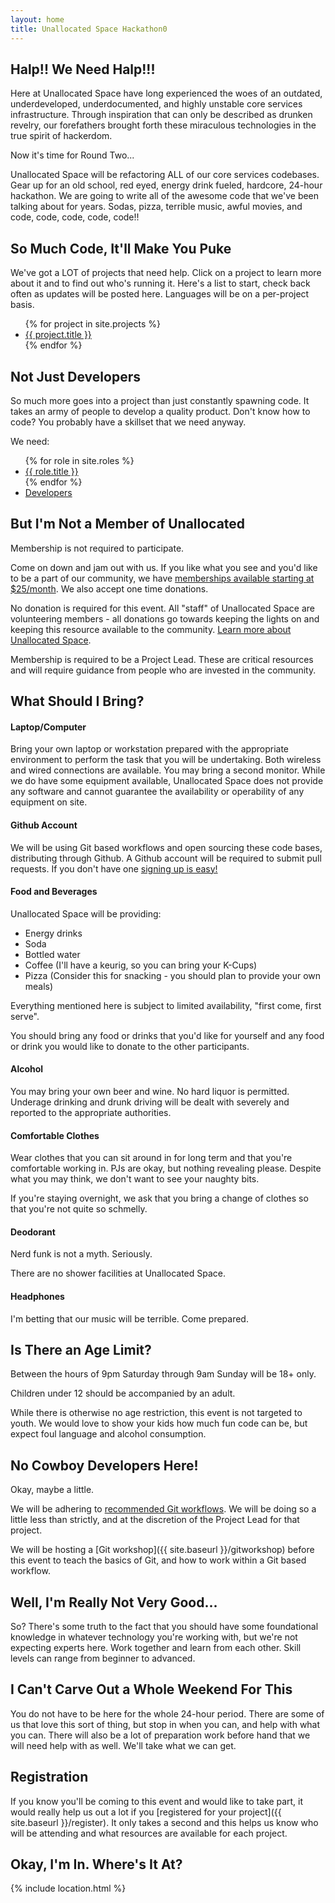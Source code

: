 ```yaml
---
layout: home
title: Unallocated Space Hackathon0
---
```


## Halp!! We Need Halp!!!
Here at Unallocated Space have long experienced the woes of an outdated, underdeveloped, underdocumented, and
highly unstable core services infrastructure. Through inspiration that can only be described as drunken revelry, our
forefathers brought forth these miraculous technologies in the true spirit of hackerdom.

Now it's time for Round Two...

Unallocated Space will be refactoring <span class="highlight">ALL of our core services codebases. Gear up for an old school, red eyed,
energy drink fueled, hardcore, 24-hour hackathon. We are going to write all of the awesome code that we've been talking about for years.
Sodas, pizza, terrible music, awful movies, and code, code, code, code, code!!

## So Much Code, It'll Make You Puke
We've got a LOT of projects that need help. Click on a project to learn more about it and to find out who's running it.
Here's a list to start, check back often as updates will be posted here. Languages will be on a per-project basis.

<ul>
{% for project in site.projects %}<li><a href="{{ site.baseurl }}{{ project.url }}">{{ project.title }}</a></li>{% endfor %}
</ul>

## Not Just Developers
So much more goes into a project than just constantly spawning code. It takes an army of people to develop a quality product. Don't know
how to code? You probably have a skillset that we need anyway.

We need:

<ul>
{% for role in site.roles %}<li><a href="{{ site.baseurl }}{{ role.url }}">{{ role.title }}</a></li>{% endfor %}
<li><a href="https://www.youtube.com/watch?v=RYMH3qrHFEM">Developers</a></li>
</ul>

## But I'm Not a Member of Unallocated
Membership is not required to participate.

Come on down and jam out with us. If you like what
you see and you'd like to be a part of our community, we have [memberships available starting at
$25/month](http://www.unallocatedspace.org/uas/dues). We also accept one time donations.

No donation is required for this event. All "staff" of Unallocated Space are volunteering members -
all donations go towards keeping the lights on and keeping this resource available to the community.
[Learn more about Unallocated Space](http://www.unallocatedspace.org/uas/about-us/).

Membership is required to be a Project Lead. These are critical resources and will require guidance
from people who are invested in the community.

## What Should I Bring?

#### Laptop/Computer
Bring your own laptop or workstation prepared with the appropriate environment to perform the task
that you will be undertaking. Both wireless and wired connections are available. You may bring a
second monitor. While we do have some equipment available, Unallocated Space does not provide any
software and cannot guarantee the availability or operability of any equipment on site.

#### Github Account
We will be using Git based workflows and open sourcing these code bases, distributing through Github.
A Github account will be required to submit pull requests. If you don't have one [signing up is easy!](https://github.com)

#### Food and Beverages
Unallocated Space will be providing:

* Energy drinks
* Soda
* Bottled water
* Coffee (I'll have a keurig, so you can bring your K-Cups)
* Pizza (Consider this for snacking - you should plan to provide your own meals)

Everything mentioned here is subject to limited availability, "first come, first serve".

You should bring any food or drinks that you'd like for yourself and any food or drink you would like to
donate to the other participants.

#### Alcohol
You may bring your own beer and wine. No hard liquor is permitted. Underage drinking and drunk
driving will be dealt with severely and reported to the appropriate authorities.

#### Comfortable Clothes
Wear clothes that you can sit around in for long term and that you're comfortable working in. PJs are okay, but nothing
revealing please. Despite what you may think, we don't want to see your naughty bits.

If you're staying overnight, we ask that you bring a change of clothes so that you're not quite so
schmelly.

#### Deodorant
Nerd funk is not a myth. Seriously.

There are no shower facilities at Unallocated Space.

#### Headphones
I'm betting that our music will be terrible. Come prepared.

## Is There an Age Limit?
Between the hours of 9pm Saturday through 9am Sunday will be 18+ only.

Children under 12 should be accompanied by an adult.

While there is otherwise no age restriction, this event is not targeted to youth. We would love to
show your kids how much fun code can be, but expect foul language and alcohol consumption.

## No Cowboy Developers Here!
Okay, maybe a little.

We will be adhering to [recommended Git workflows](https://guides.github.com/introduction/flow/index.html).
We will be doing so a little less than strictly, and at the discretion of the Project Lead for that
project.

We will be hosting a [Git workshop]({{ site.baseurl }}/gitworkshop) before this event to teach the basics of Git, and how to work within a
Git based workflow.

## Well, I'm Really Not Very Good...
So? There's some truth to the fact that you should have some foundational knowledge in whatever technology you're
working with, but we're not expecting experts here. Work together and learn from each other. Skill levels can range
from beginner to advanced.

## I Can't Carve Out a Whole Weekend For This
You do not have to be here for the whole 24-hour period. There are some of us that love this sort of thing, but stop
in when you can, and help with what you can. There will also be a lot of preparation work before hand that we will
need help with as well. We'll take what we can get.

## Registration
If you know you'll be coming to this event and would like to take part, it would really help us out a lot if you
[registered for your project]({{ site.baseurl }}/register). It only takes a second and this helps us know who will
be attending and what resources are available for each project.

## Okay, I'm In. Where's It At?
{% include location.html %}



